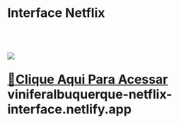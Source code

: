 <h1>Interface Netflix<h1>
<br>
<img src="https://raw.githubusercontent.com/ViniFerAlbuquerque/Netflix-Projeto-Programacao-Do-Zero-git/35de706072132e0fa54fcf1d52e8780f12b4f30e/Netflix%20Interface.jpeg"/>

[🔗Clique Aqui Para Acessar](viniferalbuquerque-netflix-interface.netlify.app)
viniferalbuquerque-netflix-interface.netlify.app
